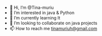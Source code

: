 - 👋 Hi, I’m @Tina-muriu
- 👀 I’m interested in java & Python
- 🌱 I’m currently learning It
- 💞️ I’m looking to collaborate on java  projects
- 📫 How to reach me  tinamuriuh@gmail.com

<!---
Tina-muriu/Tina-muriu is a ✨ special ✨ repository because its `README.md` (this file) appears on your GitHub profile.
You can click the Preview link to take a look at your changes.
--->
